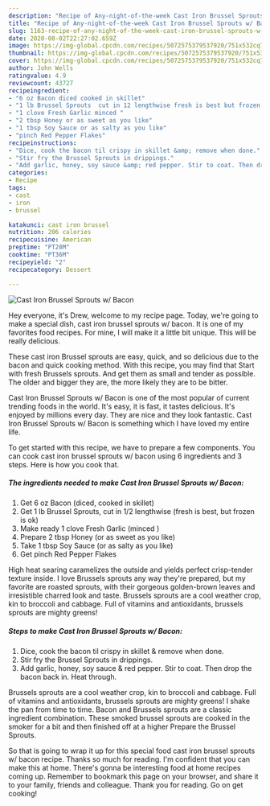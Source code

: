 ```yaml
---
description: "Recipe of Any-night-of-the-week Cast Iron Brussel Sprouts w/ Bacon"
title: "Recipe of Any-night-of-the-week Cast Iron Brussel Sprouts w/ Bacon"
slug: 1163-recipe-of-any-night-of-the-week-cast-iron-brussel-sprouts-w-bacon
date: 2020-08-02T22:27:02.659Z
image: https://img-global.cpcdn.com/recipes/5072575379537920/751x532cq70/cast-iron-brussel-sprouts-w-bacon-recipe-main-photo.jpg
thumbnail: https://img-global.cpcdn.com/recipes/5072575379537920/751x532cq70/cast-iron-brussel-sprouts-w-bacon-recipe-main-photo.jpg
cover: https://img-global.cpcdn.com/recipes/5072575379537920/751x532cq70/cast-iron-brussel-sprouts-w-bacon-recipe-main-photo.jpg
author: John Wells
ratingvalue: 4.9
reviewcount: 43727
recipeingredient:
- "6 oz Bacon diced cooked in skillet"
- "1 lb Brussel Sprouts  cut in 12 lengthwise fresh is best but frozen is ok"
- "1 clove Fresh Garlic minced "
- "2 tbsp Honey or as sweet as you like"
- "1 tbsp Soy Sauce or as salty as you like"
- "pinch Red Pepper Flakes"
recipeinstructions:
- "Dice, cook the bacon til crispy in skillet &amp; remove when done."
- "Stir fry the Brussel Sprouts in drippings."
- "Add garlic, honey, soy sauce &amp; red pepper. Stir to coat. Then drop the bacon back in.  Heat through."
categories:
- Recipe
tags:
- cast
- iron
- brussel

katakunci: cast iron brussel 
nutrition: 206 calories
recipecuisine: American
preptime: "PT28M"
cooktime: "PT36M"
recipeyield: "2"
recipecategory: Dessert

---
```



![Cast Iron Brussel Sprouts w/ Bacon](https://img-global.cpcdn.com/recipes/5072575379537920/751x532cq70/cast-iron-brussel-sprouts-w-bacon-recipe-main-photo.jpg)

Hey everyone, it's Drew, welcome to my recipe page. Today, we're going to make a special dish, cast iron brussel sprouts w/ bacon. It is one of my favorites food recipes. For mine, I will make it a little bit unique. This will be really delicious.

These cast iron Brussel sprouts are easy, quick, and so delicious due to the bacon and quick cooking method. With this recipe, you may find that Start with fresh Brussels sprouts. And get them as small and tender as possible. The older and bigger they are, the more likely they are to be bitter.

Cast Iron Brussel Sprouts w/ Bacon is one of the most popular of current trending foods in the world. It's easy, it is fast, it tastes delicious. It's enjoyed by millions every day. They are nice and they look fantastic. Cast Iron Brussel Sprouts w/ Bacon is something which I have loved my entire life.


To get started with this recipe, we have to prepare a few components. You can cook cast iron brussel sprouts w/ bacon using 6 ingredients and 3 steps. Here is how you cook that.

<!--inarticleads1-->

##### The ingredients needed to make Cast Iron Brussel Sprouts w/ Bacon:

1. Get 6 oz Bacon (diced, cooked in skillet)
1. Get 1 lb Brussel Sprouts,  cut in 1/2 lengthwise (fresh is best, but frozen is ok)
1. Make ready 1 clove Fresh Garlic (minced )
1. Prepare 2 tbsp Honey (or as sweet as you like)
1. Take 1 tbsp Soy Sauce (or as salty as you like)
1. Get pinch Red Pepper Flakes


High heat searing caramelizes the outside and yields perfect crisp-tender texture inside. I love Brussels sprouts any way they&#39;re prepared, but my favorite are roasted sprouts, with their gorgeous golden-brown leaves and irresistible charred look and taste. Brussels sprouts are a cool weather crop, kin to broccoli and cabbage. Full of vitamins and antioxidants, brussels sprouts are mighty greens! 

<!--inarticleads2-->

##### Steps to make Cast Iron Brussel Sprouts w/ Bacon:

1. Dice, cook the bacon til crispy in skillet &amp; remove when done.
1. Stir fry the Brussel Sprouts in drippings.
1. Add garlic, honey, soy sauce &amp; red pepper. Stir to coat. Then drop the bacon back in.  Heat through.


Brussels sprouts are a cool weather crop, kin to broccoli and cabbage. Full of vitamins and antioxidants, brussels sprouts are mighty greens! I shake the pan from time to time. Bacon and Brussels sprouts are a classic ingredient combination. These smoked brussel sprouts are cooked in the smoker for a bit and then finished off at a higher Prepare the Brussel Sprouts. 

So that is going to wrap it up for this special food cast iron brussel sprouts w/ bacon recipe. Thanks so much for reading. I'm confident that you can make this at home. There's gonna be interesting food at home recipes coming up. Remember to bookmark this page on your browser, and share it to your family, friends and colleague. Thank you for reading. Go on get cooking!
